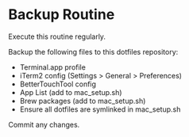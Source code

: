 # Backup Routine

Execute this routine regularly.

Backup the following files to this dotfiles repository:
- Terminal.app profile
- iTerm2 config (Settings > General > Preferences)
- BetterTouchTool config
- App List (add to mac_setup.sh)
- Brew packages (add to mac_setup.sh)
- Ensure all dotfiles are symlinked in mac_setup.sh

Commit any changes.
